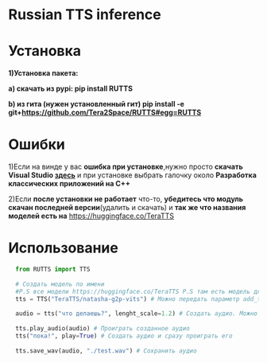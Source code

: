 # Russian TTS inference
# Установка
**1)Установка пакета:**

  **a) скачать из pypi: pip install RUTTS**
  
  **b) из гита (нужен установленный гит) pip install -e git+https://github.com/Tera2Space/RUTTS#egg=RUTTS**
# Ошибки
1)Если на винде у вас **ошибка при установке**,нужно просто **скачать Visual Studio [здесь](https://visualstudio.microsoft.com/ru/thank-you-downloading-visual-studio/?sku=Community&channel=Release&version=VS2022&source=VSLandingPage&cid=2030&passive=false)** и при установке выбрать галочку около **Разработка классических приложений на С++**

2)Если **после установки не работает** что-то, **убедитесь что модуль скачан последней версии**(удалить и скачать) и **так же что названия моделей есть на** https://huggingface.co/TeraTTS
# Использование

```python  
  from RUTTS import TTS
  
  # Cоздать модель по имени
  #P.S все модели https://huggingface.co/TeraTTS P.S там есть модель для GLADOS
  tts = TTS("TeraTTS/natasha-g2p-vits") # Можно передать параметр add_time_to_end (по умолчанию = 0.8) это кол-во добавленных секунд в аудио для хорошего звучания
  
  audio = tts("что делаешь?", lenght_scale=1.2) # Создать аудио. Можно ставить ударения используя +. lenght_scale - замедлить аудио для хорошего звучания, параметр по умолчанию передается как 1.2, указан для примера
  
  tts.play_audio(audio) # Проиграть созданное аудио
  tts("пока!", play=True) # Создать аудио и сразу проиграть его
  
  tts.save_wav(audio, "./test.wav") # Сохранить аудио
```
